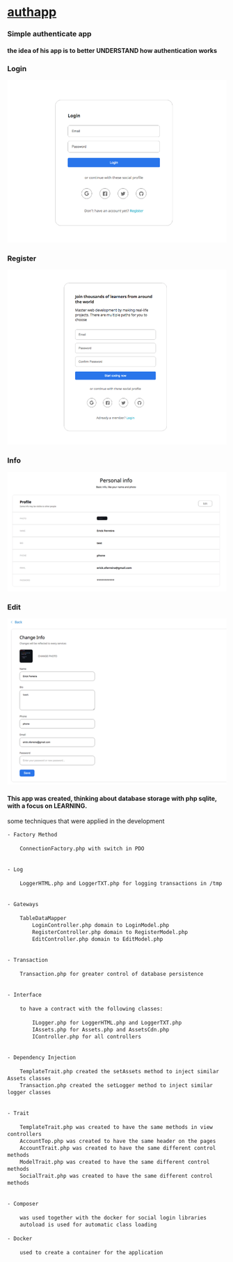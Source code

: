 
# [authapp](http://authapp.erickferreira.ml)


### Simple authenticate app

#### the idea of his app is to better UNDERSTAND how authentication works


### Login

![login](https://github.com/erickferreir4/auth-app/blob/master/app/assets/imgs/authapp-login.png?raw=true)

### Register

![register](https://github.com/erickferreir4/auth-app/blob/master/app/assets/imgs/authapp-register.png?raw=true)

### Info

![Info](https://github.com/erickferreir4/auth-app/blob/master/app/assets/imgs/authapp-info.png?raw=true)

### Edit

![Edit](https://github.com/erickferreir4/auth-app/blob/master/app/assets/imgs/authapp-edit.png?raw=true)

#### This app was created, thinking about database storage with php sqlite, with a focus on LEARNING.

some techniques that were applied in the development

```
- Factory Method
    
    ConnectionFactory.php with switch in PDO


- Log

    LoggerHTML.php and LoggerTXT.php for logging transactions in /tmp
    

- Gateways

    TableDataMapper
        LoginController.php domain to LoginModel.php
        RegisterController.php domain to RegisterModel.php
        EditController.php domain to EditModel.php


- Transaction

    Transaction.php for greater control of database persistence


- Interface

    to have a contract with the following classes:

        ILogger.php for LoggerHTML.php and LoggerTXT.php
        IAssets.php for Assets.php and AssetsCdn.php
        IController.php for all controllers


- Dependency Injection

    TemplateTrait.php created the setAssets method to inject similar Assets classes
    Transaction.php created the setLogger method to inject similar logger classes
    

- Trait

    TemplateTrait.php was created to have the same methods in view controllers
    AccountTop.php was created to have the same header on the pages
    AccountTrait.php was created to have the same different control methods
    ModelTrait.php was created to have the same different control methods
    SocialTrait.php was created to have the same different control methods


- Composer

    was used together with the docker for social login libraries
    autoload is used for automatic class loading

- Docker
    
    used to create a container for the application
    
```

